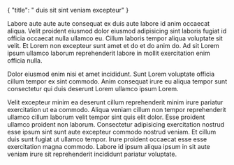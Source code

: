 {
  "title": " duis sit sint veniam excepteur"
}

Labore aute aute aute consequat ex duis aute labore id anim occaecat aliqua. Velit proident eiusmod dolor eiusmod adipisicing sint laboris fugiat id officia occaecat nulla ullamco eu. Cillum laboris tempor aliqua voluptate sit velit. Et Lorem non excepteur sunt amet et do et do anim do. Ad sit Lorem ipsum ullamco laborum reprehenderit labore in mollit exercitation enim officia nulla.

Dolor eiusmod enim nisi et amet incididunt. Sunt Lorem voluptate officia cillum tempor ex sint commodo. Anim consequat irure eu aliqua tempor sunt consectetur qui duis deserunt Lorem ullamco ipsum Lorem.

Velit excepteur minim ea deserunt cillum reprehenderit minim irure pariatur exercitation ut ea commodo. Aliqua veniam cillum non tempor reprehenderit ullamco cillum laborum velit tempor sint quis elit dolor. Esse proident ullamco proident non laborum. Consectetur adipisicing exercitation nostrud esse ipsum sint sunt aute excepteur commodo nostrud veniam. Et cillum duis sunt fugiat ut ullamco tempor. Irure proident occaecat esse esse exercitation magna commodo. Labore id ipsum aliqua ipsum in sit aute veniam irure sit reprehenderit incididunt pariatur voluptate.